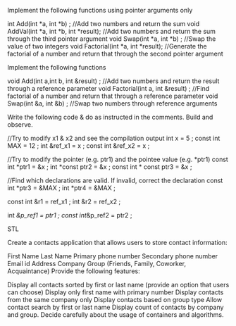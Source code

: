 Implement the following functions using pointer arguments only

int Add(int *a, int *b) ;    //Add two numbers and return the sum
void AddVal(int *a, int *b, int *result); //Add two numbers and return the sum through the third pointer argument
void Swap(int *a, int *b) ;  //Swap the value of two integers
void Factorial(int *a, int *result);       //Generate the factorial of a number and return that through the second pointer argument


Implement the following functions

void Add(int a,int b, int &result) ;    //Add two numbers and return the result through a reference parameter
void Factorial(int a, int &result) ;    //Find factorial of a number and return that through a reference parameter
void Swap(int &a, int &b) ;            //Swap two numbers through reference arguments

Write the following code & do as instructed in the comments. Build and observe.

//Try to modify x1 & x2 and see the compilation output
int x = 5 ;
const int MAX = 12 ;
int &ref_x1 = x ;
const int &ref_x2 = x ;
 
//Try to modify the pointer (e.g. ptr1) and the pointee value (e.g. *ptr1)
const int *ptr1 = &x ;
int *const ptr2 = &x ;
const int * const ptr3 = &x ;
 
//Find which declarations are valid. If invalid, correct the declaration
const int *ptr3 = &MAX ;
int *ptr4 = &MAX ;
 
const int &r1 = ref_x1 ;
int &r2 = ref_x2 ;
 
int *&p_ref1 = ptr1 ;
const int*&p_ref2 = ptr2 ;
 
STL

Create a contacts application that allows users to store contact information:

First Name
Last Name
Primary phone number
Secondary phone number
Email id
Address
Company
Group (Friends, Family, Coworker, Acquaintance)
Provide the following features:

Display all contacts sorted by first or last name (provide an option that users can choose)
Display only first name with primary number
Display contacts from the same company only
Display contacts based on group type
Allow contact search by first or last name
Display count of contacts by company and group.
Decide carefully about the usage of containers and algorithms.
